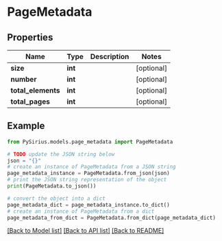 # PageMetadata


## Properties

Name | Type | Description | Notes
------------ | ------------- | ------------- | -------------
**size** | **int** |  | [optional] 
**number** | **int** |  | [optional] 
**total_elements** | **int** |  | [optional] 
**total_pages** | **int** |  | [optional] 

## Example

```python
from PySirius.models.page_metadata import PageMetadata

# TODO update the JSON string below
json = "{}"
# create an instance of PageMetadata from a JSON string
page_metadata_instance = PageMetadata.from_json(json)
# print the JSON string representation of the object
print(PageMetadata.to_json())

# convert the object into a dict
page_metadata_dict = page_metadata_instance.to_dict()
# create an instance of PageMetadata from a dict
page_metadata_from_dict = PageMetadata.from_dict(page_metadata_dict)
```
[[Back to Model list]](../README.md#documentation-for-models) [[Back to API list]](../README.md#documentation-for-api-endpoints) [[Back to README]](../README.md)



